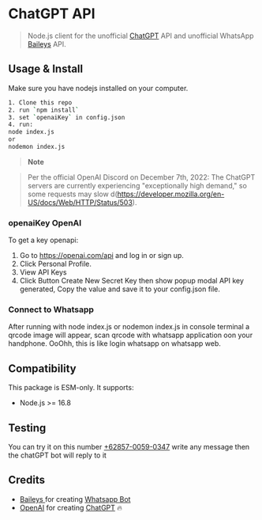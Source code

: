 # ChatGPT API <!-- omit in toc -->

> Node.js client for the unofficial [ChatGPT](https://openai.com/blog/chatgpt/) API and unofficial WhatsApp [Baileys](https://github.com/adiwajshing/Baileys/) API.

## Usage & Install

Make sure you have nodejs installed on your computer.

```bash
1. Clone this repo
2. run `npm install`
3. set `openaiKey` in config.json
4. run:
node index.js
or
nodemon index.js
```

> **Note**

> Per the official OpenAI Discord on December 7th, 2022: The ChatGPT servers are currently experiencing "exceptionally high demand," so some requests may slow d(https://developer.mozilla.org/en-US/docs/Web/HTTP/Status/503).


### openaiKey OpenAI

To get a key openapi:

1. Go to https://openai.com/api and log in or sign up.
2. Click Personal Profile.
3. View API Keys
4. Click Button Create New Secret Key
then show popup modal API key generated, Copy the value and save it to your config.json file.

### Connect to Whatsapp

After running with node index.js or nodemon index.js
in console terminal a qrcode image will appear, scan qrcode with whatsapp application oon your handphone.
OoOhh, this is like login whatsapp on whatsapp web.

## Compatibility

This package is ESM-only. It supports:

- Node.js >= 16.8

## Testing
You can try it on this number [+62857-0059-0347](https://wa.me/6285700590347?text=ping)
write any message then the chatGPT bot will reply to it

## Credits

- [Baileys ](https://github.com/adiwajshing/Baileys) for creating [Whatsapp Bot]([https://openai.com/blog/chatgpt/](https://github.com/adiwajshing/Baileys))
- [OpenAI](https://openai.com) for creating [ChatGPT](https://openai.com/blog/chatgpt/) 🔥
